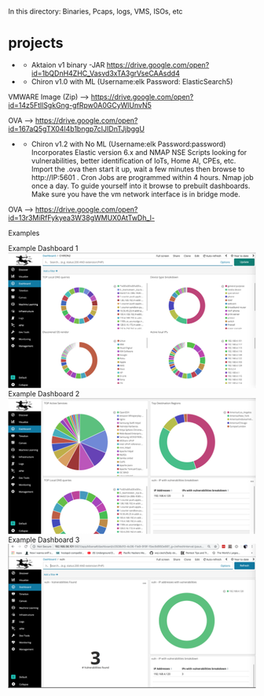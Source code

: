 In this directory: Binaries, Pcaps, logs, VMS, ISOs, etc
# projects

* - Aktaion v1 binary -JAR
https://drive.google.com/open?id=1bQDnH4ZHC_Vasvd3xTA3grVseCAAsdd4

* - Chiron v1.0 with ML (Username:elk Password: ElasticSearch5)

VMWARE Image (Zip) -->
https://drive.google.com/open?id=14z5FtllSgkGng-gfRpw0A0GCyWlUnvN5 

OVA -->
https://drive.google.com/open?id=167aQ5gTX04l4b1bngp7cIJIDnTJjbggU

* - Chiron v1.2 with No ML (Username:elk   Password:password)
Incorporates Elastic version 6.x and NMAP NSE Scripts looking for vulnerabilities,
better identification of IoTs, Home AI, CPEs, etc.
Import the .ova then start it up, wait a few minutes then browse to http://IP:5601 . Cron Jobs are programmed within 4 hours. Nmap job once a day. To guide yourself into it browse to prebuilt dashboards. Make sure you have the vm network interface is in bridge mode.

OVA --> https://drive.google.com/open?id=13r3MiRfFykyea3W38gWMUX0AtTwDh_l-

Examples

Example Dashboard 1 ![Dashboar1](https://github.com/rsfl/projects/blob/master/Chironv12-NMAP1.png)
Example Dashboard 2 ![Dashboard2](https://github.com/rsfl/projects/blob/master/Chironv12-NMAP3.png)
Example Dashboard 3 ![Dashboard3](https://github.com/rsfl/projects/blob/master/Chironv12-NMAP4.png)
